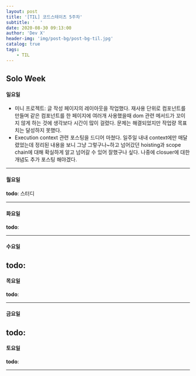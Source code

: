 ```yaml
---
layout: post
title: '[TIL] 코드스테이츠 5주차'
subtitle: '  '
date: 2020-08-30 09:13:00
author: 'Dev X'
header-img: 'img/post-bg/post-bg-til.jpg'
catalog: true
tags:
    - TIL
---
```


## Solo Week

#### 일요일

-   미니 프로젝트: 글 작성 페이지의 레이아웃을 작업했다. 재사용 단위로 컴포넌트를 만들며 같은 컴포넌트를 한 페이지에 여러개 사용했을때 dom 관련 메서드가 꼬이지 않게 하는 것에 생각보다 시간이 많이 걸렸다. 문제는 해결되었지만 작업량 목표치는 달성하지 못했다.
-   Execution context 관련 포스팅을 드디어 마쳤다. 일주일 내내 context에만 매달렸었는데 정리된 내용을 보니 그냥 그렇구나~하고 넘어갔던 hoisting과 scope chain에 대해 확실하게 알고 넘어갈 수 있어 잘했구나 싶다. 나중에 closuer에 대한 개념도 추가 포스팅 해야겠다.

---

#### 월요일

**todo**: 스터디

---

#### 화요일

**todo**:

---

#### 수요일

## **todo**:

#### 목요일

**todo**:

---

#### 금요일

## **todo**:

#### 토요일

**todo**:

---
